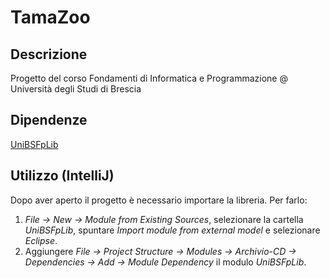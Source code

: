 # TamaZoo
## Descrizione
Progetto del corso Fondamenti di Informatica e Programmazione @ Università degli Studi di Brescia
## Dipendenze
[UniBSFpLib](https://github.com/myswlab/UniBSFpLib)
## Utilizzo (IntelliJ)
Dopo aver aperto il progetto è necessario importare la libreria. Per farlo:
1. *File -> New -> Module from Existing Sources*, selezionare la cartella *UniBSFpLib*, spuntare *Import module from external model* e selezionare *Eclipse*.
2. Aggiungere *File -> Project Structure -> Modules -> Archivio-CD -> Dependencies -> Add -> Module Dependency* il modulo *UniBSFpLib*.



